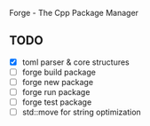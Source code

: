 Forge - The Cpp Package Manager

## TODO

- [x] toml parser & core structures
- [ ] forge build package
- [ ] forge new package
- [ ] forge run package
- [ ] forge test package
- [ ] std::move for string optimization